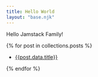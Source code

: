 ```yaml
---
title: Hello World
layout: "base.njk"
---
```


Hello Jamstack Family!

{% for post in collections.posts %}

- [{{post.data.title}}]({{post.url}})

{% endfor %}
